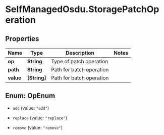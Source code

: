 # SelfManagedOsdu.StoragePatchOperation

## Properties
Name | Type | Description | Notes
------------ | ------------- | ------------- | -------------
**op** | **String** | Type of patch operation | 
**path** | **String** | Path for batch operation | 
**value** | **[String]** | Path for batch operation | 


<a name="OpEnum"></a>
## Enum: OpEnum


* `add` (value: `"add"`)

* `replace` (value: `"replace"`)

* `remove` (value: `"remove"`)




